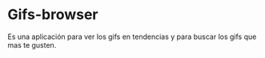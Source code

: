 # Gifs-browser
Es una aplicación para ver los gifs en tendencias y para buscar los gifs que mas te gusten.
